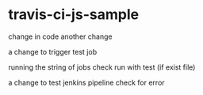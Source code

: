 # travis-ci-js-sample

change in code
another change

a change to trigger test job

running the string of jobs
check run with test (if exist file)

a change to test jenkins pipeline
check for error
